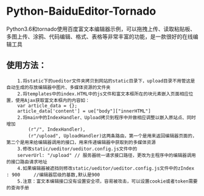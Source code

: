 # Python-BaiduEditor-Tornado
Python3.6和tornado使用百度富文本编辑器示例，可以拖拽上传、读取粘贴板、多图上传、涂鸦、代码编辑、格式、表格等非常丰富的功能，是一款很好的在线编辑工具
## 使用方法：
        1.将static下的ueditor文件夹拷贝到网站的static目录下，upload目录不用管这是自动生成的存放编辑器中图片、多媒体资源的文件夹
        2.将templates中的index.HTML中的js文件和富文本框所在的块元素嵌入页面相应位置，使用Ajax获取富文本框内的内容如：
        var article_data = {};
        article_data['content'] = ue["body"]["innerHTML"]
        2.将main中的IndexHandler、Upload拷贝到程序中并做相应调整以嵌入原站点、同时增加
            (r"/", IndexHandler),
            (r"/upload", UploadHandler)这两条路由，第一个是用来返回编辑器页面的，第二个是用来给编辑器调用的接口，用来传递编辑器中获取到的多媒体资源
        3.修改static/ueditor/ueditor.config.js文件中的
        serverUrl: "/upload" // 服务器统一请求接口路径，更改为主程序中的编辑器调用的接口路由请求地址
        4.如果编辑器被遮挡则修改static/ueditor/ueditor.config.js文件中的zIndex : 900     //编辑器层级的基数,默认是900
        5.注意：富文本编辑接口没有设置安全项，容易被攻击，可以设置cookie或者token需要的查询手册
